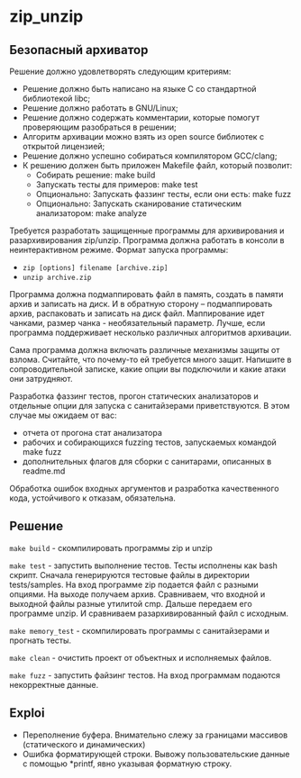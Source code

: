 # zip_unzip

## Безопасный архиватор

Решение должно удовлетворять следующим критериям:
- Решение должно быть написано на языке C со стандартной библиотекой libc;
- Решение должно работать в GNU/Linux;
- Решение должно содержать комментарии, которые помогут проверяющим разобраться в решении;
- Алгоритм архивации можно взять из open source библиотек с открытой лицензией;
- Решение должно успешно собираться компилятором GCC/clang;
- К решению должен быть приложен Makefile файл, который позволит:
  - Собирать решение: make build
  - Запускать тесты для примеров: make test
   - Опционально: Запускать фаззинг тесты, если они есть: make fuzz
   - Опционально: Запускать сканирование статическим анализатором: make analyze

Требуется разработать защищенные программы для архивирования и разархивирования zip/unzip. Программа должна работать в консоли в неинтерактивном режиме. Формат запуска программы: 
- `zip [options] filename [archive.zip]`
- `unzip archive.zip`

Программа должна подмаппировать файл в память, создать в памяти архив и записать на диск. И в обратную сторону – подмаппировать архив, распаковать и записать на диск файл. Маппирование идет чанками, размер чанка - необязательный параметр. Лучше, если программа поддерживает несколько различных алгоритмов архивации.

Сама программа должна включать различные механизмы защиты от взлома. Считайте, что почему-то ей требуется много защит. Напишите в сопроводительной записке, какие опции вы подключили и какие атаки они затрудняют.

Разработка фаззинг тестов, прогон статических анализаторов и отдельные опции для запуска с санитайзерами приветствуются. В этом случае мы ожидаем от вас:
- отчета от прогона стат анализатора
- рабочих и собирающихся fuzzing тестов, запускаемых командой make fuzz
- дополнительных флагов для сборки с санитарами, описанных в readme.md

Обработка ошибок входных аргументов и разработка качественного кода, устойчивого к отказам, обязательна.

## Решение

`make build` - скомпилировать программы zip и unzip

`make test` - запустить выполнение тестов. Тесты исполнены как bash скрипт.
Сначала генерируются тестовые файлы в директории tests/samples.
На вход программе zip подается файл c разными опциями. На выходе получаем 
архив. Сравниваем, что входной и выходной файлы разные утилитой cmp.
Дальше передаем его программе unzip. И сравниваем разархивированный файл с исходным.

`make memory_test` - скомпилировать программы с санитайзерами и прогнать тесты.

`make clean` - очистить проект от объектных и исполняемых файлов.

`make fuzz` - запустить файзинг тестов. На вход программам подаются некорректные данные.

## Exploi

- Переполнение буфера.
Внимательно слежу за границами массивов (статического и динамических)
- Ошибка форматирующей строки.
Вывожу пользовательские данные с помощью *printf, явно указывая форматную строку.
